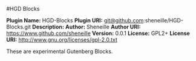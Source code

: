 #HGD Blocks

 **Plugin Name:** HGD-Blocks
 **Plugin URI:** git@github.com:sheneille/HGD-Blocks.git
 **Description:** 
 **Author:** Sheneille
 **Author URI:** https://www.github,com/sheneille
 **Version:** 0.0.1
 **License:** GPL2+
 **License URI:** http://www.gnu.org/licenses/gpl-2.0.txt

These are experimental Gutenberg Blocks.

